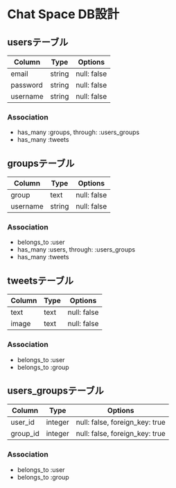 # Chat Space DB設計
## usersテーブル
|Column|Type|Options|
|------|----|-------|
|email|string|null: false|
|password|string|null: false|
|username|string|null: false|
### Association
- has_many :groups, through: :users_groups
- has_many :tweets

## groupsテーブル
|Column|Type|Options|
|------|----|-------|
|group|text|null: false|
|username|string|null: false|
### Association
- belongs_to :user
- has_many :users, through: :users_groups
- has_many  :tweets

## tweetsテーブル
|Column|Type|Options|
|------|----|-------|
|text|text|null: false|
|image|text|null: false|
### Association
- belongs_to :user
- belongs_to :group

## users_groupsテーブル
|Column|Type|Options|
|------|----|-------|
|user_id|integer|null: false, foreign_key: true|
|group_id|integer|null: false, foreign_key: true|
### Association
- belongs_to :user
- belongs_to :group
